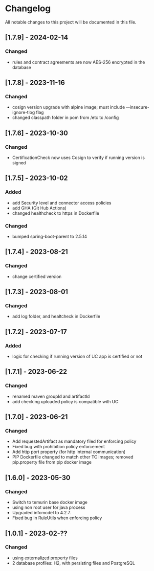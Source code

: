 # Changelog
All notable changes to this project will be documented in this file.

## [1.7.9] - 2024-02-14

### Changed

 - rules and contract agreements are now AES-256 encrypted in the database

## [1.7.8] - 2023-11-16

### Changed
 - cosign version upgrade with alpine image; must include --insecure-ignore-tlog flag
 - changed classpath folder in pom from /etc to /config
 
## [1.7.6] - 2023-10-30

### Changed

 - CertificationCheck now uses Cosign to verify if running version is signed

## [1.7.5] - 2023-10-02

### Added

 - add Security level and connector access policies
 - add GHA (Git Hub Actions)
 - changed healthcheck to https in Dockerfile
 
### Changed 
 - bumped spring-boot-parent to 2.5.14

## [1.7.4] - 2023-08-21

### Changed

 - change certified version

## [1.7.3] - 2023-08-01

### Changed

 - add log folder, and healtcheck in Dockerfile

## [1.7.2] - 2023-07-17

### Added

 - logic for checking if running version of UC app is certified or not

## [1.7.1] - 2023-06-22

### Changed

 - renamed maven groupId and artifactId
 - add checking uploaded policy is compatible with UC
  
## [1.7.0] - 2023-06-21

### Changed

 - Add requestedArtifact as mandatory filed for enforcing policy
 - Fixed bug with prohibition policy enforcement 
 - Add http port property (for http internal communication)
 - PIP Dockerfile changed to match other TC images; removed pip.property file from pip docker image

## [1.6.0] - 2023-05-30

### Changed
 
 - Switch to temurin base docker image
 - using non root user for java process
 - Upgraded infomodel to 4.2.7.
 - Fixed bug in RuleUtils when enforcing policy 

## [1.0.1] - 2023-02-??

### Changed

 - using externalized property files
 - 2 database profiles: H2, with persisting files and PostgreSQL